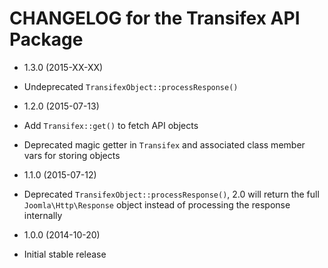 CHANGELOG for the Transifex API Package
===============

* 1.3.0 (2015-XX-XX)

 * Undeprecated `TransifexObject::processResponse()`

* 1.2.0 (2015-07-13)

 * Add `Transifex::get()` to fetch API objects
 * Deprecated magic getter in `Transifex` and associated class member vars for storing objects

* 1.1.0 (2015-07-12)

 * Deprecated `TransifexObject::processResponse()`, 2.0 will return the full `Joomla\Http\Response` object instead of processing the response internally

* 1.0.0 (2014-10-20)

 * Initial stable release
